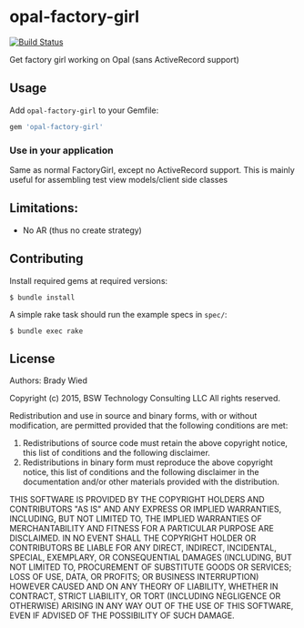 # opal-factory-girl

[![Build Status](http://img.shields.io/travis/wied03/opal-factory-girl/master.svg?style=flat)](http://travis-ci.org/wied03/opal-factory-girl)

Get factory girl working on Opal (sans ActiveRecord support)

## Usage

Add `opal-factory-girl` to your Gemfile:

```ruby
gem 'opal-factory-girl'
```

### Use in your application

Same as normal FactoryGirl, except no ActiveRecord support. This is mainly useful for assembling test view models/client side classes

## Limitations:

* No AR (thus no create strategy)

## Contributing

Install required gems at required versions:

    $ bundle install

A simple rake task should run the example specs in `spec/`:

    $ bundle exec rake

## License

Authors: Brady Wied

Copyright (c) 2015, BSW Technology Consulting LLC
All rights reserved.

Redistribution and use in source and binary forms, with or without modification, are permitted provided that the following conditions are met:

1. Redistributions of source code must retain the above copyright notice, this list of conditions and the following disclaimer.
2. Redistributions in binary form must reproduce the above copyright notice, this list of conditions and the following disclaimer in the documentation and/or other materials provided with the distribution.

THIS SOFTWARE IS PROVIDED BY THE COPYRIGHT HOLDERS AND CONTRIBUTORS "AS IS" AND ANY EXPRESS OR IMPLIED WARRANTIES, INCLUDING, BUT NOT LIMITED TO, THE IMPLIED WARRANTIES OF MERCHANTABILITY AND FITNESS FOR A PARTICULAR PURPOSE ARE DISCLAIMED. IN NO EVENT SHALL THE COPYRIGHT HOLDER OR CONTRIBUTORS BE LIABLE FOR ANY DIRECT, INDIRECT, INCIDENTAL, SPECIAL, EXEMPLARY, OR CONSEQUENTIAL DAMAGES (INCLUDING, BUT NOT LIMITED TO, PROCUREMENT OF SUBSTITUTE GOODS OR SERVICES; LOSS OF USE, DATA, OR PROFITS; OR BUSINESS INTERRUPTION) HOWEVER CAUSED AND ON ANY THEORY OF LIABILITY, WHETHER IN CONTRACT, STRICT LIABILITY, OR TORT (INCLUDING NEGLIGENCE OR OTHERWISE) ARISING IN ANY WAY OUT OF THE USE OF THIS SOFTWARE, EVEN IF ADVISED OF THE POSSIBILITY OF SUCH DAMAGE.

